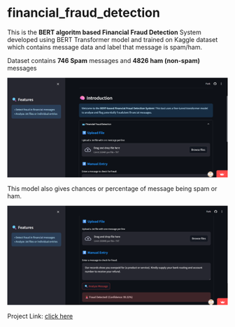 # financial_fraud_detection

This is the **BERT algoritm based Financial Fraud Detection** System developed using BERT Transformer model and trained on Kaggle dataset which contains message data and label that message is spam/ham. 

Dataset contains **746 Spam** messages and **4826 ham (non-spam)** messages

![My website](./images/project.png)

This model also gives chances or percentage of message being spam or ham.

![My website](./images/result.png)

Project Link: [click here](https://financialfrauddetection.streamlit.app/)
